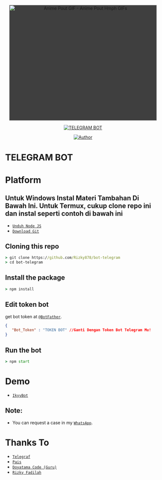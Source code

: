 <p align="center">
<img src="https://media.tenor.com/images/3e0c7be0cb8e24c389f5e1f78a8f69a5/tenor.gif" width="478" height="374.3373493975904" alt="Anime Pout GIF - Anime Pout Hmph GIFs" style="max-width: 478px; background-color: rgb(63, 63, 63);">
</p>
<p align="center">
<a href="#"><img title="TELEGRAM BOT" src="https://img.shields.io/badge/Termux Bot Telegram-yellow?colorA=%23ff0000&colorB=%23017e40&style=for-the-badge"></a>
</p>
<p align="center">
<a href="https://github.com/Rizky878"><img title="Author" src="https://img.shields.io/badge/Author-Rizky%20Fadilah-red.svg?style=for-the-badge&logo=github"></a>
</p>

# TELEGRAM BOT
# Platform 
## Untuk Windows Instal Materi Tambahan Di Bawah Ini. Untuk Termux, cukup clone repo ini dan instal seperti contoh di bawah ini 
 

* [`Unduh Node JS`](https://nodejs.org/en/download/)
* [`Download Git`](https://git-scm.com/download/win)


## Cloning this repo
```cmd
> git clone https://github.com/Rizky878/bot-telegram
> cd bot-telegram
```

## Install the package
```cmd
> npm install
```

## Edit token bot
get bot token at [`@BotFather`](http://t.me/BotFather).
```json
{ 
   "Bot_Token" : "TOKEN BOT" //Ganti Dengan Token Bot Telegram Mu!
}
```

## Run the bot
```cmd
> npm start
```

# Demo 
* [`IkyyBot`](https://t.me/Rzkyyybot)

## Note:
* You can request a case in my [`WhatsApp`](http://wa.me/682387804410).

# Thanks To
* [`Telegraf`](https://github.com/telegraf/telegraf)
* [`Pais`](https://github.com/Paiiss)
* [`Doyatama Code (Guru)`](https://youtube.com/channel/UCctNhbMwbMs-5bdfuQv1aXg)
* [`Rizky Fadilah`](https://wa.me/6282387804410)

